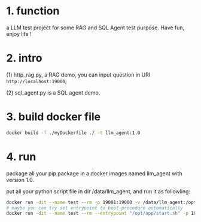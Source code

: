 # 1. function

a LLM test project for some RAG and SQL Agent test purpose. 
Have fun, enjoy life !

# 2. intro

 (1) http_rag.py, a RAG demo, you can input question in URI `http://localhost:19000`;

 (2) sql_agent.py is a SQL agent demo.

# 3. build docker file

```sh
docker build -f ./myDockerfile ./ -t llm_agent:1.0
```

# 4. run

package all your pip package in a docker images named llm_agent with version 1.0.

put all your python script file in dir /data/llm_agent, and run it as followling:

```sh
docker run -dit --name test --rm -p 19001:19000 -v /data/llm_agent:/opt/app llm_agent:1.0
# maybe you can try set entrypoint to boot procedure automatically
docker run -dit --name test --rm --entrypoint "/opt/app/start.sh" -p 19001:19000 -v /data/llm_agent:/opt/app llm_agent:1.0
```

